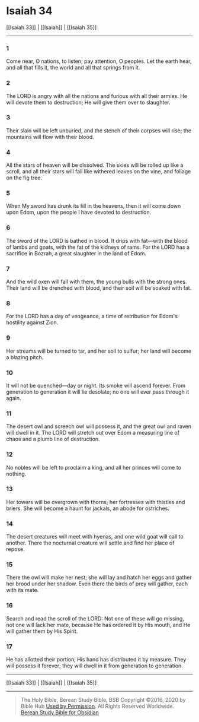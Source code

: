# Isaiah 34

[[Isaiah 33]] | [[Isaiah]] | [[Isaiah 35]]

---

### 1
Come near, O nations, to listen; pay attention, O peoples. Let the earth hear, and all that fills it, the world and all that springs from it.

### 2
The LORD is angry with all the nations and furious with all their armies. He will devote them to destruction; He will give them over to slaughter.

### 3
Their slain will be left unburied, and the stench of their corpses will rise; the mountains will flow with their blood.

### 4
All the stars of heaven will be dissolved. The skies will be rolled up like a scroll, and all their stars will fall like withered leaves on the vine, and foliage on the fig tree.

### 5
When My sword has drunk its fill in the heavens, then it will come down upon Edom, upon the people I have devoted to destruction.

### 6
The sword of the LORD is bathed in blood. It drips with fat—with the blood of lambs and goats, with the fat of the kidneys of rams. For the LORD has a sacrifice in Bozrah, a great slaughter in the land of Edom.

### 7
And the wild oxen will fall with them, the young bulls with the strong ones. Their land will be drenched with blood, and their soil will be soaked with fat.

### 8
For the LORD has a day of vengeance, a time of retribution for Edom's hostility against Zion.

### 9
Her streams will be turned to tar, and her soil to sulfur; her land will become a blazing pitch.

### 10
It will not be quenched—day or night. Its smoke will ascend forever. From generation to generation it will lie desolate; no one will ever pass through it again.

### 11
The desert owl and screech owl will possess it, and the great owl and raven will dwell in it. The LORD will stretch out over Edom a measuring line of chaos and a plumb line of destruction.

### 12
No nobles will be left to proclaim a king, and all her princes will come to nothing.

### 13
Her towers will be overgrown with thorns, her fortresses with thistles and briers. She will become a haunt for jackals, an abode for ostriches.

### 14
The desert creatures will meet with hyenas, and one wild goat will call to another. There the nocturnal creature will settle and find her place of repose.

### 15
There the owl will make her nest; she will lay and hatch her eggs and gather her brood under her shadow. Even there the birds of prey will gather, each with its mate.

### 16
Search and read the scroll of the LORD: Not one of these will go missing, not one will lack her mate, because He has ordered it by His mouth, and He will gather them by His Spirit.

### 17
He has allotted their portion; His hand has distributed it by measure. They will possess it forever; they will dwell in it from generation to generation.

---

[[Isaiah 33]] | [[Isaiah]] | [[Isaiah 35]]

---

> The Holy Bible, Berean Study Bible, BSB
> Copyright &copy;2016, 2020 by Bible Hub
> [Used by Permission](https://berean.bible/terms.htm). All Rights Reserved Worldwide.
> [Berean Study Bible for Obsidian](https://github.com/gapmiss/berean-study-bible-for-obsidian)</small>

